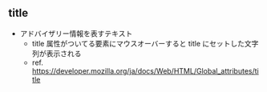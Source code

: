 ## title
- アドバイザリー情報を表すテキスト
    - title 属性がついてる要素にマウスオーバーすると title にセットした文字列が表示される
    - ref. https://developer.mozilla.org/ja/docs/Web/HTML/Global_attributes/title
